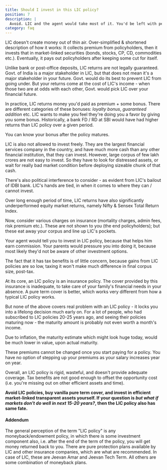 ```yaml
---
title: Should I invest in this LIC policy?
position: 7
description: |
  Avoid. LIC and the agent would take most of it. You'd be left with peanuts. It's one of the most opaque form of investments, and there's no guarantee. Govt. backs LIC, not your financial future. And yes, some people have even lost money keeping in LIC policies.
category: faq
---
```


LIC doesn't create money out of thin air. Over-simplified & shortened description of how it works: It collects premium from policyholders, then it invests that in market-linked securities (bonds, stocks, CP, CD, commodities etc.). Eventually, it pays out policyholders after keeping some cut for itself.

Unlike bank or post-office deposits, LIC returns are not legally guaranteed. Govt. of India is a major stakeholder in LIC, but that does not mean it's a major stakeholder in your future. Govt. would do its best to prevent LIC from going under. But your returns come at the cost of LIC's income - when those two are at odds with each other, Govt. would pick LIC over your financial future.

In practice, LIC returns money you'd paid as premium + some bonus. There are different categories of these bonuses: _loyalty bonus_, _guaranteed addition_ etc. LIC wants to make you feel they're doing you a favor by giving you some bonus. Historically, a bank FD / RD at SBI would have had higher returns than LIC policy over a given period.

You can know your bonus after the policy matures.

LIC is also not allowed to invest freely. They are the largest financial services company in the country, and have much more cash than any other financial institution, that they can invest. However, large corpus of few lakh crores are not easy to invest. So they have to look for distressed assets, or wait for really bad market condition before deploying sizeable chunk of that cash.

There's also political interference to consider - as evident from LIC's bailout of IDBI bank. LIC's hands are tied, in when it comes to where they can / cannot invest.

Over long enough period of time, LIC returns have also significantly underperformed equity market returns, namely Nifty & Sensex Total Return Index.

Now, consider various charges on insurance (mortality charges, admin fees, risk premium etc.). These are not shown to you (the end policyholders); but these eat away your corpus and line up LIC's pockets.

Your agent would tell you to invest in LIC policy, because that helps him earn commission. Your parents would pressure you into doing it, because most likely they'd not be aware of other investment options.

The fact that it has tax benefits is of little concern, because gains from LIC policies are so low, taxing it won't make much difference in final corpus size, post-tax.

At its core, an LIC policy is an insurance policy. The cover provided by this insurance is inadequate, to take care of your family's financial needs in your absence. A pure term cover is better, which works very different from how a typical LIC policy works.

But none of the above covers real problem with an LIC policy - it locks you into a lifelong decision much early on. For a lot of people, who had subscribed to LIC policies 20-25 years ago, and seeing their policies maturing now - the maturity amount is probably not even worth a month's income.

Due to inflation, the maturity estimate which might look huge today, would be much lower in value, upon actual maturity.

These premiums cannot be changed once you start paying for a policy. You have no option of stepping up your premiums as your salary increases year on year.

Overall, an LIC policy is rigid, wasteful, and doesn't provide adequate coverage. Tax benefits are not good enough to offset the opportunity cost (i.e. you're missing out on other efficient assets and time).

**Avoid LIC policies, buy vanilla pure term cover, and invest in efficient market-linked transparent assets yourself. If your question is _but what if markets don't do well in next 15-20 years?_, then the LIC policy also has same fate.**

#### Addendum

The general perception of the term "LIC policy" is any moneyback/endowment policy, in which there is some investment component also, i.e. after the end of the term of the policy, you will get money returned back to you. There are pure protection plans available by LIC and other insurance companies, which are what are recommended. In case of LIC, these are Jeevan Amar and Jeevan Tech Term. All others are some combination of moneyback plans.
